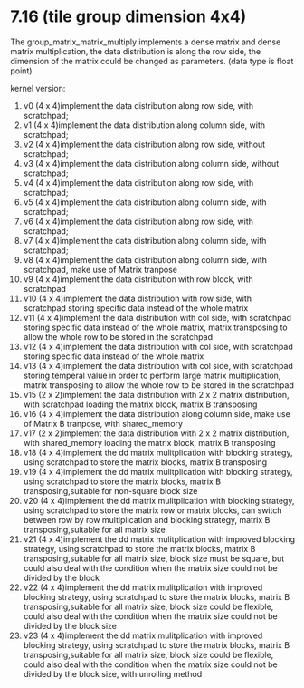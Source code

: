 # 7.16 (tile group dimension 4x4)
The group_matrix_matrix_multiply implements a dense matrix and dense matrix multiplication, the data distribution is along the row side, the dimension of the matrix could be changed as parameters. (data type is float point)

kernel version:

1. v0 (4 x 4)implement the data distribution along row side, with scratchpad;
2. v1 (4 x 4)implement the data distribution along column side, with scratchpad;
3. v2 (4 x 4)implement the data distribution along row side, without scratchpad;
4. v3 (4 x 4)implement the data distribution along column side, without scratchpad;
5. v4 (4 x 4)implement the data distribution along row side, with scratchpad;
6. v5 (4 x 4)implement the data distribution along column side, with scratchpad;
7. v6 (4 x 4)implement the data distribution along row side, with scratchpad;
8. v7 (4 x 4)implement the data distribution along column side, with scratchpad;
9. v8 (4 x 4)implement the data distribution along column side, with scratchpad, make use of Matrix tranpose
10. v9 (4 x 4)implement the data distribution with row block, with scratchpad
11. v10 (4 x 4)implement the data distribution with row side, with scratchpad storing specific data instead of the whole matrix
12. v11 (4 x 4)implement the data distribution with col side, with scratchpad storing specific data instead of the whole matrix, matrix transposing to allow the whole row to be stored in the scratchpad
13. v12 (4 x 4)implement the data distribution with col side, with scratchpad storing specific data instead of the whole matrix
14. v13 (4 x 4)implement the data distribution with col side, with scratchpad storing temperal value in order to perform large matrix multiplication, matrix transposing to allow the whole row to be stored in the scratchpad
15. v15 (2 x 2)implement the data distribution with 2 x 2 matrix distribution, with scratchpad loading the matrix block, matrix B transposing
16. v16 (4 x 4)implement the data distribution along column side, make use of Matrix B tranpose, with shared_memory
17. v17 (2 x 2)implement the data distribution with 2 x 2 matrix distribution, with shared_memory loading the matrix block, matrix B transposing
18. v18 (4 x 4)implement the dd matrix mulitplication with blocking strategy, using scratchpad to store the matrix blocks, matrix B transposing
19. v19 (4 x 4)implement the dd matrix mulitplication with blocking strategy, using scratchpad to store the matrix blocks, matrix B transposing,suitable for non-square block size
20. v20 (4 x 4)implement the dd matrix mulitplication with blocking strategy, using scratchpad to store the matrix row or matrix blocks, can switch between row by row multiplication and blocking strategy, matrix B transposing,suitable for all matrix size
21. v21 (4 x 4)implement the dd matrix mulitplication with improved blocking strategy, using scratchpad to store the matrix blocks, matrix B transposing,suitable for all matrix size, block size must be square, but could also deal with the condition when the matrix size could not be divided by the block 
22. v22 (4 x 4)implement the dd matrix mulitplication with improved blocking strategy, using scratchpad to store the matrix blocks, matrix B transposing,suitable for all matrix size, block size could be flexible, could also deal with the condition when the matrix size could not be divided by the block size
23. v23 (4 x 4)implement the dd matrix mulitplication with improved blocking strategy, using scratchpad to store the matrix blocks, matrix B transposing,suitable for all matrix size, block size could be flexible, could also deal with the condition when the matrix size could not be divided by the block size, with unrolling method